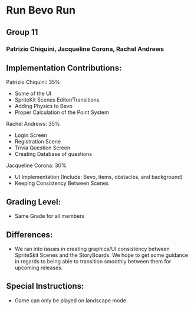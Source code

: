 # Run Bevo Run
 
## Group 11 
 
### Patrizio Chiquini, Jacqueline Corona, Rachel Andrews
 
## Implementation Contributions:

Patrizio Chiquini: 35%
* Some of the UI
* SpriteKit Scenes Editor/Transitions
* Adding Physics to Bevo
* Proper Calculation of the Point System

Rachel Andrews:  35%
* Login Screen
* Registration Scene
* Trivia Question Screen
* Creating Database of questions

Jacqueline Corona: 30%
* UI Implementation (Include: Bevo, items, obstacles, and background)
* Keeping Consistency Between Scenes

## Grading Level: 
* Same Grade for all members

## Differences:
* We ran into issues in creating graphics/UI consistency between SpriteSkit Scenes and the StoryBoards. We hope to get some guidance in regards to being able to transition smoothly between them for upcoming releases.

## Special Instructions:
* Game can only be played on landscape mode. 
